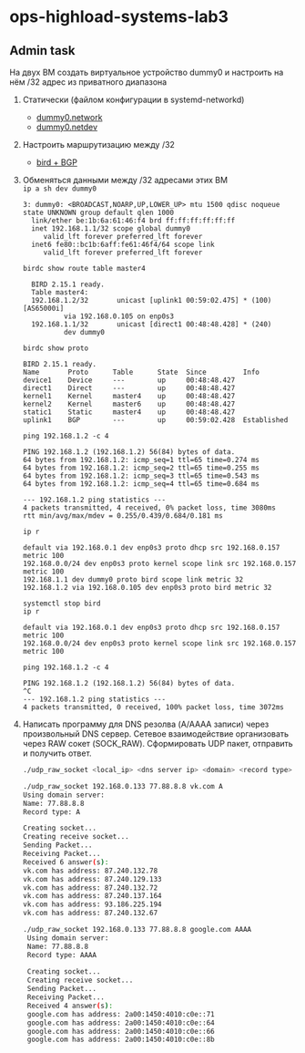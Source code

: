 # ops-highload-systems-lab3

## Admin task

На двух ВМ cоздать виртуальное устройство dummy0 и настроить на нём /32 адрес из приватного
диапазона
1. Статически (файлом конфигурации в systemd-networkd)
   * [dummy0.network](network/dummy0.network)
   * [dummy0.netdev](network/dummy0.netdev)
2. Настроить маршрутизацию между /32
   * [bird + BGP](bird/bird.conf)
3. Обменяться данными между /32 адресами этих ВМ  
  `ip a sh dev dummy0`  
   ```  
   3: dummy0: <BROADCAST,NOARP,UP,LOWER_UP> mtu 1500 qdisc noqueue state UNKNOWN group default qlen 1000
     link/ether be:1b:6a:61:46:f4 brd ff:ff:ff:ff:ff:ff
     inet 192.168.1.1/32 scope global dummy0
        valid_lft forever preferred_lft forever
     inet6 fe80::bc1b:6aff:fe61:46f4/64 scope link
        valid_lft forever preferred_lft forever
   ```  
   `birdc show route table master4`
   ```
     BIRD 2.15.1 ready.
     Table master4:
     192.168.1.2/32       unicast [uplink1 00:59:02.475] * (100) [AS65000i]
             via 192.168.0.105 on enp0s3
     192.168.1.1/32       unicast [direct1 00:48:48.428] * (240)
             dev dummy0
   ```
   `birdc show proto`
   ```
   BIRD 2.15.1 ready.
   Name       Proto      Table      State  Since         Info
   device1    Device     ---        up     00:48:48.427
   direct1    Direct     ---        up     00:48:48.427
   kernel1    Kernel     master4    up     00:48:48.427
   kernel2    Kernel     master6    up     00:48:48.427
   static1    Static     master4    up     00:48:48.427
   uplink1    BGP        ---        up     00:59:02.428  Established
   ```
   `ping 192.168.1.2 -c 4`
   ```
   PING 192.168.1.2 (192.168.1.2) 56(84) bytes of data.
   64 bytes from 192.168.1.2: icmp_seq=1 ttl=65 time=0.274 ms
   64 bytes from 192.168.1.2: icmp_seq=2 ttl=65 time=0.255 ms
   64 bytes from 192.168.1.2: icmp_seq=3 ttl=65 time=0.543 ms
   64 bytes from 192.168.1.2: icmp_seq=4 ttl=65 time=0.684 ms

   --- 192.168.1.2 ping statistics ---
   4 packets transmitted, 4 received, 0% packet loss, time 3080ms
   rtt min/avg/max/mdev = 0.255/0.439/0.684/0.181 ms
   ```
   `ip r`
   ```
   default via 192.168.0.1 dev enp0s3 proto dhcp src 192.168.0.157 metric 100
   192.168.0.0/24 dev enp0s3 proto kernel scope link src 192.168.0.157 metric 100
   192.168.1.1 dev dummy0 proto bird scope link metric 32
   192.168.1.2 via 192.168.0.105 dev enp0s3 proto bird metric 32
   ```

   ```
   systemctl stop bird
   ip r
   ```

   ```
   default via 192.168.0.1 dev enp0s3 proto dhcp src 192.168.0.157 metric 100
   192.168.0.0/24 dev enp0s3 proto kernel scope link src 192.168.0.157 metric 100
   ```

   `ping 192.168.1.2 -c 4`
   ```
   PING 192.168.1.2 (192.168.1.2) 56(84) bytes of data.
   ^C
   --- 192.168.1.2 ping statistics ---
   4 packets transmitted, 0 received, 100% packet loss, time 3072ms
   ``` 
4. Написать программу для DNS резолва (A/AAAA записи) через произвольный DNS сервер.
   Сетевое взаимодействие организовать через RAW сокет (SOCK_RAW). Сформировать UDP пакет,
   отправить и получить ответ.
   ```sh
   ./udp_raw_socket <local_ip> <dns server ip> <domain> <record type>
   ```
   ```sh
   ./udp_raw_socket 192.168.0.133 77.88.8.8 vk.com A
   Using domain server:
   Name: 77.88.8.8
   Record type: A
   
   Creating socket...
   Creating receive socket...
   Sending Packet...
   Receiving Packet...
   Received 6 answer(s):
   vk.com has address: 87.240.132.78
   vk.com has address: 87.240.129.133
   vk.com has address: 87.240.132.72
   vk.com has address: 87.240.137.164
   vk.com has address: 93.186.225.194
   vk.com has address: 87.240.132.67
   ```
   ```sh
   ./udp_raw_socket 192.168.0.133 77.88.8.8 google.com AAAA
    Using domain server:
    Name: 77.88.8.8
    Record type: AAAA
    
    Creating socket...
    Creating receive socket...
    Sending Packet...
    Receiving Packet...
    Received 4 answer(s):
    google.com has address: 2a00:1450:4010:c0e::71
    google.com has address: 2a00:1450:4010:c0e::64
    google.com has address: 2a00:1450:4010:c0e::66
    google.com has address: 2a00:1450:4010:c0e::8b
   ```
   
